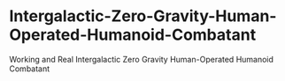 # Intergalactic-Zero-Gravity-Human-Operated-Humanoid-Combatant
Working and Real Intergalactic Zero Gravity Human-Operated Humanoid Combatant

